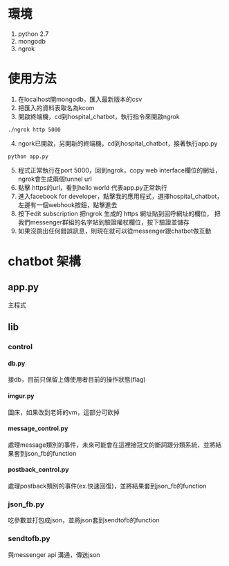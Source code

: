 # 環境
1. python 2.7
2. mongodb
3. ngrok
# 使用方法
1. 在localhost開mongodb，匯入最新版本的csv
2. 把匯入的資料表取名為kcom
3. 開啟終端機，cd到hospital_chatbot，執行指令來開啟ngrok
```
./ngrok http 5000
```
4. ngork已開啟，另開新的終端機，cd到hospital_chatbot，接著執行app.py
```
python app.py
```
5. 程式正常執行在port 5000，回到ngrok，copy web interface欄位的網址，ngrok會生成兩個tunnel url
6. 點擊 https的url，看到hello world 代表app.py正常執行
7. 進入facebook for developer，點擊我的應用程式，選擇hospital_chatbot，左邊有一個webhook按鈕，點擊進去
8. 按下edit subscription 把ngrok 生成的 https 網址貼到回呼網址的欄位， 把我們messenger群組的名字貼到驗證權杖欄位，按下驗證並儲存
9. 如果沒跳出任何錯誤訊息，則現在就可以從messenger跟chatbot做互動
# chatbot 架構
## app.py
主程式
## lib
### control
#### db.py
接db，目前只保留上傳使用者目前的操作狀態(flag)
#### imgur.py
圖床，如果改到老師的vm，這部分可砍掉
#### message_control.py
處理message類別的事件，未來可能會在這裡接冠文的斷詞跟分類系統，並將結果套到json_fb的function
#### postback_control.py
處理postback類別的事件(ex.快速回復)，並將結果套到json_fb的function
### json_fb.py
吃參數並打包成json，並將json套到sendtofb的function
### sendtofb.py
與messenger api 溝通，傳送json
